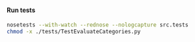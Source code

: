 #### Run tests

```bash
nosetests --with-watch --rednose --nologcapture src.tests
chmod -x ./tests/TestEvaluateCategories.py
```